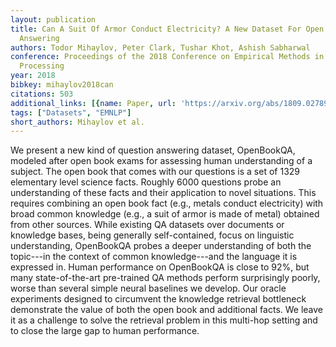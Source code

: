 ```yaml
---
layout: publication
title: Can A Suit Of Armor Conduct Electricity? A New Dataset For Open Book Question
  Answering
authors: Todor Mihaylov, Peter Clark, Tushar Khot, Ashish Sabharwal
conference: Proceedings of the 2018 Conference on Empirical Methods in Natural Language
  Processing
year: 2018
bibkey: mihaylov2018can
citations: 503
additional_links: [{name: Paper, url: 'https://arxiv.org/abs/1809.02789'}]
tags: ["Datasets", "EMNLP"]
short_authors: Mihaylov et al.
---
```

We present a new kind of question answering dataset, OpenBookQA, modeled
after open book exams for assessing human understanding of a subject. The open
book that comes with our questions is a set of 1329 elementary level science
facts. Roughly 6000 questions probe an understanding of these facts and their
application to novel situations. This requires combining an open book fact
(e.g., metals conduct electricity) with broad common knowledge (e.g., a suit of
armor is made of metal) obtained from other sources. While existing QA datasets
over documents or knowledge bases, being generally self-contained, focus on
linguistic understanding, OpenBookQA probes a deeper understanding of both the
topic---in the context of common knowledge---and the language it is expressed
in. Human performance on OpenBookQA is close to 92%, but many state-of-the-art
pre-trained QA methods perform surprisingly poorly, worse than several simple
neural baselines we develop. Our oracle experiments designed to circumvent the
knowledge retrieval bottleneck demonstrate the value of both the open book and
additional facts. We leave it as a challenge to solve the retrieval problem in
this multi-hop setting and to close the large gap to human performance.